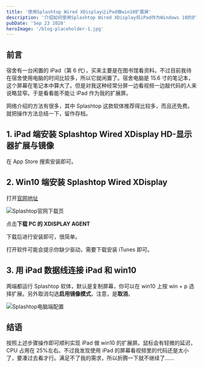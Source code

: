 ```yaml
---
title: '使用Splashtop Wired XDisplay让iPad做win10扩展屏'
description: '介绍如何使用Splashtop Wired XDisplay将iPad作为Windows 10的扩展屏,并提供详细的操作步骤。'
pubDate: 'Sep 23 2020'
heroImage: '/blog-placeholder-1.jpg'
---
```


## 前言

宿舍有一台闲置的 iPad（第 6 代），买来主要是在图书馆看资料。不过目前我待在宿舍使用电脑的时间比较多，所以它就闲置了。宿舍电脑是 15.6 寸的笔记本，这个屏幕在笔记本中算大了。但是对我这种经常分屏一边看视频一边敲代码的人来说略显窄。于是看看能不能让 iPad 作为我的扩展屏。

网络介绍的方法有很多，其中 Splashtop 这款软体推荐得比较多，而且还免费。就把操作方法总结一下，留作存档。

## 1. iPad 端安装 Splashtop Wired XDisplay HD-显示器扩展与镜像

在 App Store 搜索安装即可。

## 2. Win10 端安装 Splashtop Wired XDisplay

打开[官网地址](https://www.splashtop.com/cn/wiredxdisplay)

![Splashtop官网下载页](https://i.loli.net/2020/09/23/UwQry7VZnX6giYx.png)

点击**下载 PC 的 XDISPLAY AGENT**

下载后进行安装即可，很简单。

打开软件可能会提示你缺少驱动，需要下载安装 iTunes 即可。

## 3. 用 iPad 数据线连接 iPad 和 win10

两端都运行 Splashtop 软体，默认是复制屏幕，你可以在 win10 上按 win + p 选择扩展。另外取消勾选**启用镜像模式**，注意，是**取消**。

![Splashtop电脑端配置](https://i.loli.net/2020/09/23/uNWmxCjyhJ7qp81.png)

## 结语

按照上述步骤操作即可顺利实现 iPad 做 win10 的扩展屏。鼠标会有轻微的延迟，CPU 占用在 25%左右。不过我发现使用 iPad 的屏幕看视频里的代码还是太小了，要凑过去看才行。满足不了我的需求，所以折腾一下就不继续了……
